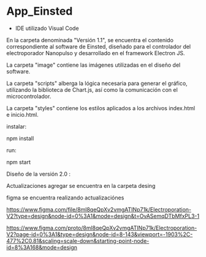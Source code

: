 # App_Einsted

- IDE utilizado Visual Code

En la carpeta denominada "Versión 1.1", se encuentra el contenido correspondiente al software de Einsted, diseñado para el controlador del electroporador Nanopulso y desarrollado en el framework Electron JS.

La carpeta "image" contiene las imágenes utilizadas en el diseño del software.

La carpeta "scripts" alberga la lógica necesaria para generar el gráfico, utilizando la biblioteca de Chart.js, así como la comunicación con el microcontrolador.

La carpeta "styles" contiene los estilos aplicados a los archivos index.html e inicio.html.

instalar:

npm install

run:

npm start


Diseño de la versión 2.0 :

Actualizaciones agregar se encuentra en la carpeta desing

figma se encuentra realizando actualizaciónes

https://www.figma.com/file/8ml8qeQpXv2vmgATINp71k/Electroporation-V2?type=design&node-id=0%3A1&mode=design&t=OvASemqDTbMfxPL3-1

https://www.figma.com/proto/8ml8qeQpXv2vmgATINp71k/Electroporation-V2?page-id=0%3A1&type=design&node-id=8-143&viewport=-1903%2C-477%2C0.81&scaling=scale-down&starting-point-node-id=8%3A168&mode=design



